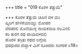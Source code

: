 +++
title = "019 ಕೊರಳ ತೆತ್ತುದು"

+++
ಕೊರಳ ತೆತ್ತುದು ಚೂಣಿ ದಳ ಮು  
ಖ್ಯರಿಗೆ ಹೇಳಿಕೆಯಾಯ್ತು ಮೋಹರ  
ವೆರಡರಲಿ ಮೊನೆಯುಳ್ಳ ನಾಯಕವಾಡಿ ನಲವಿನಲಿ  
ಕರಿ ತುರಗ ರಥ ಪಾಯದಳದಲಿ  
ಹೊರಳಿ ತಗ್ಗಿತು ರಥದ ಲಗ್ಗೆಯ  
ಧರಧುರದ ದೆಖ್ಖಾಳ ಮಿಗೆ ನೂಕಿದರು ಸಂಗರಕೆ      ॥19॥